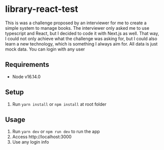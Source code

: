 # library-react-test
This is was a challenge proposed by an interviewer for me to create a simple system to manage books.
The interviewer only asked me to use typescript and React, but I decided to code it with Next.js as well. That way, I could not only achieve what the challenge was asking for, but I could also learn a new technology, which is something I always aim for.
All data is just mock data. You can login with any user

## Requirements

* Node v16.14.0

## Setup

1. Run `yarn install` or `npm install` at root folder

## Usage

1. Run `yarn dev` or `npm run dev` to run the app
2. Access http://localhost:3000
3. Use any login info
